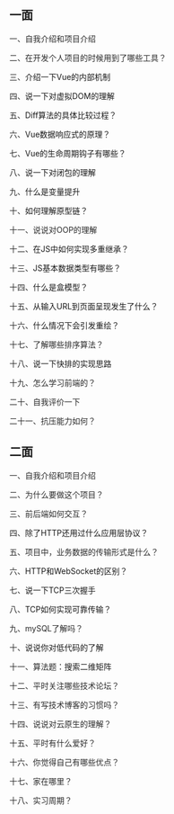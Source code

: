 ## 一面
<font style="color:rgb(43, 43, 43);">一、自我介绍和项目介绍</font>

<font style="color:rgb(43, 43, 43);">二、在开发个人项目的时候用到了哪些工具？</font>

<font style="color:rgb(43, 43, 43);">三、</font>介绍一下Vue的内部机制

<font style="color:rgb(43, 43, 43);">四、</font>说一下对虚拟DOM的理解

<font style="color:rgb(43, 43, 43);">五、</font>Diff算法的具体比较过程？

<font style="color:rgb(43, 43, 43);">六、</font>Vue数据响应式的原理？

<font style="color:rgb(43, 43, 43);">七、</font>Vue的生命周期钩子有哪些？

<font style="color:rgb(43, 43, 43);">八、</font>说一下对闭包的理解

<font style="color:rgb(43, 43, 43);">九、</font>什么是变量提升

<font style="color:rgb(43, 43, 43);">十、</font>如何理解原型链？

<font style="color:rgb(43, 43, 43);">十一、说说对OOP的理解</font>

<font style="color:rgb(43, 43, 43);">十二、</font>在JS中如何实现多重继承？

<font style="color:rgb(43, 43, 43);">十三、</font>JS基本数据类型有哪些？

<font style="color:rgb(43, 43, 43);">十四、</font>什么是盒模型？

<font style="color:rgb(43, 43, 43);">十五、</font>从输入URL到页面呈现发生了什么？

<font style="color:rgb(43, 43, 43);">十六、</font>什么情况下会引发重绘？

<font style="color:rgb(43, 43, 43);">十七、了解哪些排序算法？</font>

<font style="color:rgb(43, 43, 43);">十八、</font>说一下快排的实现思路

<font style="color:rgb(43, 43, 43);">十九、怎么学习前端的？</font>

<font style="color:rgb(43, 43, 43);">二十、自我评价一下</font>

<font style="color:rgb(43, 43, 43);">二十一、抗压能力如何？</font>

## 二面
<font style="color:rgb(43, 43, 43);">一、自我介绍和项目介绍</font>

<font style="color:rgb(43, 43, 43);">二、为什么要做这个项目？</font>

<font style="color:rgb(43, 43, 43);">三、前后端如何交互？</font>

<font style="color:rgb(43, 43, 43);">四、</font>除了HTTP还用过什么应用层协议？

<font style="color:rgb(43, 43, 43);">五、项目中，业务数据的传输形式是什么？</font>

<font style="color:rgb(43, 43, 43);">六、</font>HTTP和WebSocket的区别？

<font style="color:rgb(43, 43, 43);">七、</font>说一下TCP三次握手

<font style="color:rgb(43, 43, 43);">八、</font>TCP如何实现可靠传输？

<font style="color:rgb(43, 43, 43);">九、mySQL了解吗？</font>

<font style="color:rgb(43, 43, 43);">十、</font>说说你对低代码的了解

<font style="color:rgb(43, 43, 43);">十一、算法题：</font>搜索二维矩阵

<font style="color:rgb(43, 43, 43);">十二、平时关注哪些技术论坛？</font>

<font style="color:rgb(43, 43, 43);">十三、有写技术博客的习惯吗？</font>

<font style="color:rgb(43, 43, 43);">十四、说说对云原生的理解？</font>

<font style="color:rgb(43, 43, 43);">十五、平时有什么爱好？</font>

<font style="color:rgb(43, 43, 43);">十六、你觉得自己有哪些优点？</font>

<font style="color:rgb(43, 43, 43);">十七、家在哪里？</font>

<font style="color:rgb(43, 43, 43);">十八、实习周期？</font>

